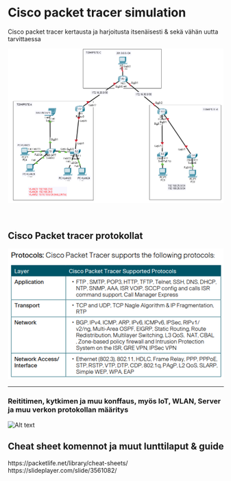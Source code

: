 <h1> Cisco packet tracer simulation</h1>
Cisco packet tracer kertausta ja harjoitusta itsenäisesti & sekä vähän uutta tarvittaessa <br>

![Alt text](kuvat/CiscoPacketTracer-1.PNG?raw=true "None")

<br>

<h2>Cisco Packet tracer protokollat</h2>

![Alt text](kuvat/CPT-protocols.PNG?raw=true "None")


<hr>


<h3> Reititimen, kytkimen ja muu konffaus, myös IoT, WLAN, Server ja muu verkon protokollan määritys </h3>

![Alt text](kuvat/IMG_20191101_140519.jpg?raw=true "None")

<h2>Cheat sheet komennot ja muut lunttilaput & guide</h2>
https://packetlife.net/library/cheat-sheets/ <br>
https://slideplayer.com/slide/3561082/ <br>

